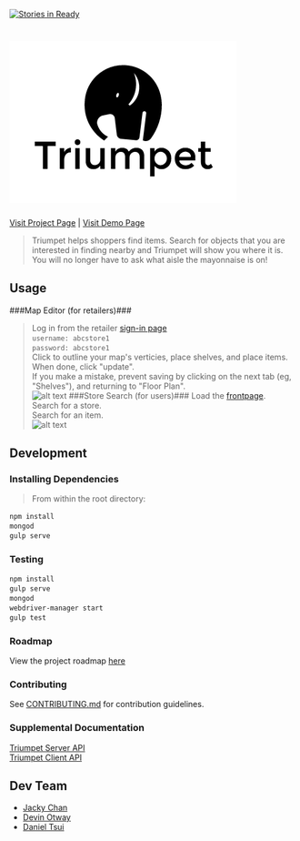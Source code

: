 [![Stories in Ready](https://badge.waffle.io/jollyphantom/triumpet.png?label=ready&title=Ready)](https://waffle.io/jollyphantom/triumpet)

# <img src='./client/assets/Triumpet-logo.png'></img>
<a href='http://triumpet.herokuapp.com/project'>Visit Project Page</a>
<span> | </spam>
<a href='http://triumpet.herokuapp.com'>Visit Demo Page</a>
<br>
> Triumpet helps shoppers find items. Search for objects that you are interested in finding nearby and Triumpet will show you where it is. You will no longer have to ask what aisle the mayonnaise is on!

## Usage

###Map Editor (for retailers)###
> Log in from the retailer [sign-in page](http://triumpet.herokuapp.com/#/retailer/signin)  
```username: abcstore1```  
```password: abcstore1```  
>Click to outline your map's verticies, place shelves, and place items.
>When done, click "update".  
>If you make a mistake, prevent saving by clicking on the next tab (eg, "Shelves"), and returning to "Floor Plan".  
![alt text](http://i.gyazo.com/bc22b16d8b61878b49e10727c9fda362.gif "Retailer Map Edit Example")
###Store Search (for users)###
>Load the [frontpage](http://triumpet.herokuapp.com/).  
>Search for a store.  
>Search for an item.  
![alt text](http://i.gyazo.com/24baf491e61dc381f281212a1effe279.gif "Map View Example")

## Development

### Installing Dependencies
>From within the root directory:

```sh
npm install
mongod
gulp serve
```
### Testing
```sh
npm install
gulp serve
mongod
webdriver-manager start
gulp test
```
### Roadmap

View the project roadmap [here](https://github.com/JollyPhantom/Triumpet/issues)

### Contributing

See [CONTRIBUTING.md](https://github.com/JollyPhantom/Triumpet/blob/master/CONTRIBUTING.md) for contribution guidelines.

### Supplemental Documentation

[Triumpet Server API](https://github.com/JollyPhantom/Triumpet/blob/master/server/API_README.md)  
[Triumpet Client API](https://github.com/JollyPhantom/Triumpet/blob/master/client/CLIENT_README.MD)

## Dev Team
- [Jacky Chan](https://github.com/chikeichan)
- [Devin Otway](https://github.com/TroutZen)
- [Daniel Tsui](https://github.com/sdtsui)
